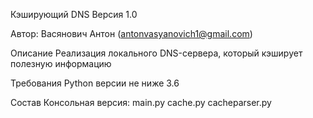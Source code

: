 Кэширующий DNS
Версия 1.0

Автор: Васянович Антон (antonvasyanovich1@gmail.com)

Описание
	Реализация локального DNS-сервера, который кэширует полезную информацию

Требования
	Python версии не ниже 3.6

Состав
	Консольная версия: main.py
			   cache.py
			   cacheparser.py
